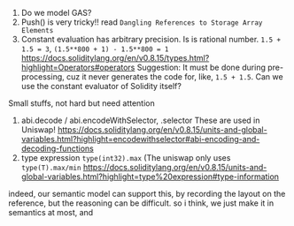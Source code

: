 1. Do we model GAS?
2. Push() is very tricky!! read `Dangling References to Storage Array Elements`
3. Constant evaluation has arbitrary precision. Is is rational number. `1.5 + 1.5 = 3`, `(1.5**800 + 1) - 1.5**800 = 1`
    https://docs.soliditylang.org/en/v0.8.15/types.html?highlight=Operators#operators
   Suggestion: It must be done during pre-processing, cuz it never generates the code for, like, `1.5 + 1.5`.
               Can we use the constant evaluator of Solidity itself?

Small stuffs, not hard but need attention
1. abi.decode / abi.encodeWithSelector,  .selector
    These are used in Uniswap! https://docs.soliditylang.org/en/v0.8.15/units-and-global-variables.html?highlight=encodewithselector#abi-encoding-and-decoding-functions
2. type expression `type(int32).max` (The uniswap only uses `type(T).max/min`
    https://docs.soliditylang.org/en/v0.8.15/units-and-global-variables.html?highlight=type%20expression#type-information



indeed, our semantic model can support this, by recording the layout on the reference, but the reasoning can be difficult. so i think, we just make it in semantics at most, and 
